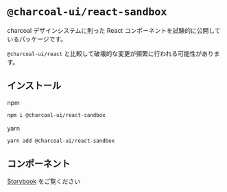 # `@charcoal-ui/react-sandbox`

charcoal デザインシステムに則った React コンポーネントを試験的に公開しているパッケージです。

`@charcoal-ui/react` と比較して破壊的な変更が頻繁に行われる可能性があります。

## インストール

npm

```bash
npm i @charcoal-ui/react-sandbox
```

yarn

```bash
yarn add @charcoal-ui/react-sandbox
```

## コンポーネント

[Storybook](https://pixiv.github.io/charcoal) をご覧ください
